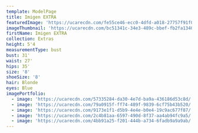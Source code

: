 ```yaml
---
template: ModelPage
title: Imigen EXTRA
featuredImage: 'https://ucarecdn.com/fe55ce46-ecc0-4dfd-a018-27757f91f0cd/'
imageThumbnail: 'https://ucarecdn.com/bc51341c-34e3-489c-bbef-fb2fa1340498/'
firstName: Imigen EXTRA
collection: Extras
height: 5'4
measurementType: bust
bust: 31'
waist: 27'
hips: 35'
size: '8'
shoeSize: '8'
hair: Blonde
eyes: Blue
imagePortfolio:
  - image: 'https://ucarecdn.com/57335284-da30-4e7d-ba9a-436186d53c8d/'
  - image: 'https://ucarecdn.com/79a0915f-ff74-489f-9839-6cf75b43b520/'
  - image: 'https://ucarecdn.com/9173e1f1-d5b9-4e4e-b0e4-19c9ac677f87/'
  - image: 'https://ucarecdn.com/2c4b81aa-6597-490d-8f37-aa4ab94fc9a5/'
  - image: 'https://ucarecdn.com/4bb91a25-f201-444b-a734-6fadb9a9a9ab/'
---
```


